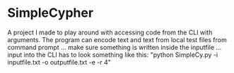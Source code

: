 # SimpleCypher
A project I made to play around with accessing code from the CLI with arguments.
The program can encode text and text from local test files from command prompt
...
make sure something is written inside the inputfile
...
input into the CLI has to look something like this: 
"python SimpleCy.py -i inputfile.txt -o outputfile.txt -e -r 4"
